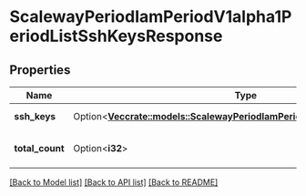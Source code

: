# ScalewayPeriodIamPeriodV1alpha1PeriodListSshKeysResponse

## Properties

Name | Type | Description | Notes
------------ | ------------- | ------------- | -------------
**ssh_keys** | Option<[**Vec<crate::models::ScalewayPeriodIamPeriodV1alpha1PeriodSshKey>**](scaleway.iam.v1alpha1.SSHKey.md)> | List of SSH keys | [optional]
**total_count** | Option<**i32**> | Total count of SSH keys | [optional]

[[Back to Model list]](../README.md#documentation-for-models) [[Back to API list]](../README.md#documentation-for-api-endpoints) [[Back to README]](../README.md)


